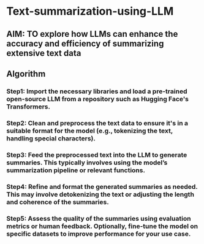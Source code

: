 # Text-summarization-using-LLM
## AIM:  TO explore how LLMs can enhance the accuracy and efficiency of summarizing extensive text data
## Algorithm

### Step1: Import the necessary libraries and load a pre-trained open-source LLM from a repository such as Hugging Face's Transformers.

### Step2: Clean and preprocess the text data to ensure it's in a suitable format for the model (e.g., tokenizing the text, handling special characters).

### Step3: Feed the preprocessed text into the LLM to generate summaries. This typically involves using the model’s summarization pipeline or relevant functions.

### Step4: Refine and format the generated summaries as needed. This may involve detokenizing the text or adjusting the length and coherence of the summaries.

### Step5: Assess the quality of the summaries using evaluation metrics or human feedback. Optionally, fine-tune the model on specific datasets to improve performance for your use case.

